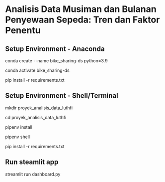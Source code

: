 # Analisis Data Musiman dan Bulanan Penyewaan Sepeda: Tren dan Faktor Penentu

## Setup Environment - Anaconda
conda create --name bike_sharing-ds python=3.9

conda activate bike_sharing-ds

pip install -r requirements.txt

## Setup Environment - Shell/Terminal
mkdir proyek_analisis_data_luthfi

cd proyek_analisis_data_luthfi

pipenv install

pipenv shell

pip install -r requirements.txt

## Run steamlit app
streamlit run dashboard.py
